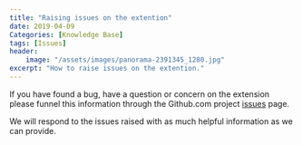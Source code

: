```yaml
---
title: "Raising issues on the extention"
date: 2019-04-09
Categories: [Knowledge Base]
tags: [Issues]
header:
    image: "/assets/images/panorama-2391345_1280.jpg"
excerpt: "How to raise issues on the extention."
---
```

If you have found a bug, have a question or concern on the extension please funnel this information through the Github.com project <a href="https://aka.ms/O365FiddlerExtensionIssues" target="_blank">issues</a> page.

We will respond to the issues raised with as much helpful information as we can provide.